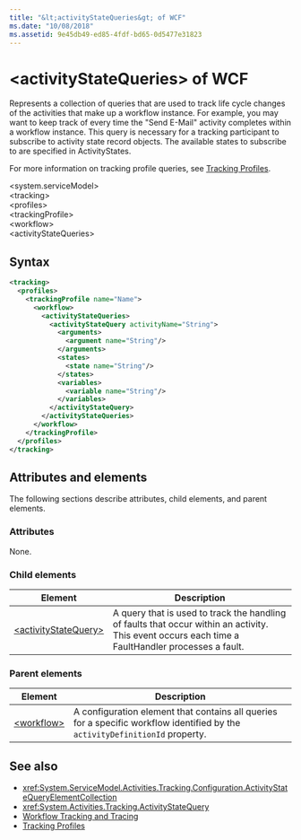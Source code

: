 ```yaml
---
title: "&lt;activityStateQueries&gt; of WCF"
ms.date: "10/08/2018"
ms.assetid: 9e45db49-ed85-4fdf-bd65-0d5477e31823
---
```

# &lt;activityStateQueries&gt; of WCF

Represents a collection of queries that are used to track life cycle changes of the activities that make up a workflow instance. For example, you may want to keep track of every time the "Send E-Mail" activity completes within a workflow instance. This query is necessary for a tracking participant to subscribe to activity state record objects. The available states to subscribe to are specified in ActivityStates.

For more information on tracking profile queries, see [Tracking Profiles](../../../../../docs/framework/windows-workflow-foundation/tracking-profiles.md).

\<system.serviceModel>  
\<tracking>  
\<profiles>  
\<trackingProfile>  
\<workflow>  
\<activityStateQueries>  

## Syntax  
  
```xml
<tracking>
  <profiles>
    <trackingProfile name="Name">
      <workflow>
        <activityStateQueries>
          <activityStateQuery activityName="String">
            <arguments>
              <argument name="String"/>
            </arguments>
            <states>
              <state name="String"/>
            </states>
            <variables>
              <variable name="String"/>
            </variables>
          </activityStateQuery>
        </activityStateQueries>
      </workflow>
    </trackingProfile>
  </profiles>
</tracking>
```  

## Attributes and elements

The following sections describe attributes, child elements, and parent elements.
  
### Attributes  

None.  

### Child elements

|Element|Description|
|-------------|-----------------|
|[\<activityStateQuery>](activitystatequery-of-wcf.md)|A query that is used to track the handling of faults that occur within an activity.  This event occurs each time a FaultHandler processes a fault.|

### Parent elements

|Element|Description|
|-------------|-----------------|
|[\<workflow>](../../../../../docs/framework/configure-apps/file-schema/windows-workflow-foundation/workflow.md)|A configuration element that contains all queries for a specific workflow identified by the `activityDefinitionId` property.|

## See also

- <xref:System.ServiceModel.Activities.Tracking.Configuration.ActivityStateQueryElementCollection>    
- <xref:System.Activities.Tracking.ActivityStateQuery>    
- [Workflow Tracking and Tracing](../../../../../docs/framework/windows-workflow-foundation/workflow-tracking-and-tracing.md)  
- [Tracking Profiles](../../../../../docs/framework/windows-workflow-foundation/tracking-profiles.md)
